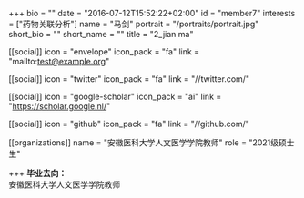 
+++
bio = ""
date = "2016-07-12T15:52:22+02:00"
id = "member7"
interests = ["药物关联分析"]
name = "马剑"
portrait = "/portraits/portrait.jpg"
short_bio = ""
short_name = ""
title = "2_jian ma"

[[social]]
    icon = "envelope"
    icon_pack = "fa"
    link = "mailto:test@example.org"

[[social]]
    icon = "twitter"
    icon_pack = "fa"
    link = "//twitter.com/"

[[social]]
    icon = "google-scholar"
    icon_pack = "ai"
    link = "https://scholar.google.nl/"

[[social]]
    icon = "github"
    icon_pack = "fa"
    link = "//github.com/"

[[organizations]]
    name = "安徽医科大学人文医学学院教师"
    role = "2021级硕士生"

+++
**毕业去向：**  
安徽医科大学人文医学学院教师